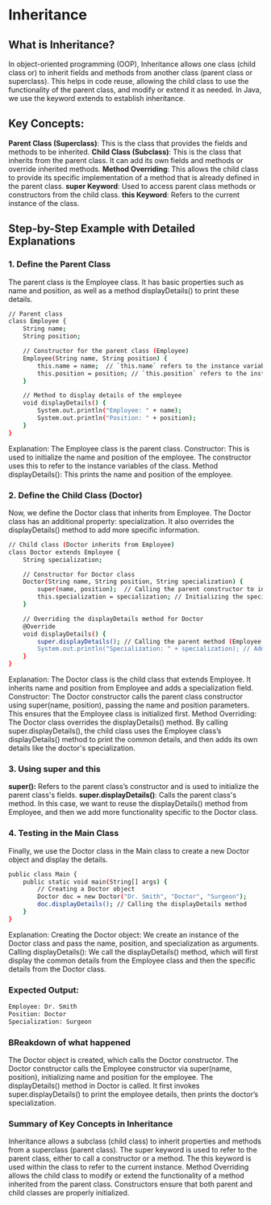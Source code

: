 # Inheritance
## What is Inheritance?
In object-oriented programming (OOP), Inheritance allows one class (child class or) to inherit fields and methods from another class (parent class or superclass). 
This helps in code reuse, allowing the child class to use the functionality of the parent class, and modify or extend it as needed.
In Java, we use the keyword extends to establish inheritance.

## Key Concepts:
**Parent Class (Superclass)**: This is the class that provides the fields and methods to be inherited.
**Child Class (Subclass)**: This is the class that inherits from the parent class. It can add its own fields and methods or override inherited methods.
**Method Overriding**: This allows the child class to provide its specific implementation of a method that is already defined in the parent class.
**super Keyword**: Used to access parent class methods or constructors from the child class.
**this Keyword**: Refers to the current instance of the class.

## Step-by-Step Example with Detailed Explanations
### 1. Define the Parent Class
The parent class is the Employee class. It has basic properties such as name and position, as well as a method displayDetails() to print these details.
```bash
// Parent class
class Employee {
    String name;
    String position;

    // Constructor for the parent class (Employee)
    Employee(String name, String position) {
        this.name = name;  // `this.name` refers to the instance variable of the class
        this.position = position; // `this.position` refers to the instance variable of the class
    }

    // Method to display details of the employee
    void displayDetails() {
        System.out.println("Employee: " + name);
        System.out.println("Position: " + position);
    }
}
```
Explanation:
The Employee class is the parent class.
Constructor: This is used to initialize the name and position of the employee. The constructor uses this to refer to the instance variables of the class.
Method displayDetails(): This prints the name and position of the employee.

### 2. Define the Child Class (Doctor)
Now, we define the Doctor class that inherits from Employee. The Doctor class has an additional property: specialization. It also overrides the displayDetails() method 
to add more specific information.

```bash
// Child class (Doctor inherits from Employee)
class Doctor extends Employee {
    String specialization;

    // Constructor for Doctor class
    Doctor(String name, String position, String specialization) {
        super(name, position);  // Calling the parent constructor to initialize name and position
        this.specialization = specialization; // Initializing the specialization of the doctor
    }

    // Overriding the displayDetails method for Doctor
    @Override
    void displayDetails() {
        super.displayDetails(); // Calling the parent method (Employee's displayDetails)
        System.out.println("Specialization: " + specialization); // Adding doctor's specialization
    }
}
```
Explanation:
The Doctor class is the child class that extends Employee. It inherits name and position from Employee and adds a specialization field.
Constructor: The Doctor constructor calls the parent class constructor using super(name, position), passing the name and position parameters. 
This ensures that the Employee class is initialized first.
Method Overriding: The Doctor class overrides the displayDetails() method. By calling super.displayDetails(), the child class uses the Employee class’s displayDetails() method to print 
the common details, and then adds its own details like the doctor's specialization.

### 3. Using super and this
**super():** Refers to the parent class’s constructor and is used to initialize the parent class's fields.
**super.displayDetails()**: Calls the parent class's method. In this case, we want to reuse the displayDetails() method from Employee, and then we add more functionality 
specific to the Doctor class.

### 4. Testing in the Main Class
Finally, we use the Doctor class in the Main class to create a new Doctor object and display the details.
```bash
public class Main {
    public static void main(String[] args) {
        // Creating a Doctor object
        Doctor doc = new Doctor("Dr. Smith", "Doctor", "Surgeon");
        doc.displayDetails(); // Calling the displayDetails method
    }
}
```
Explanation:
Creating the Doctor object: We create an instance of the Doctor class and pass the name, position, and specialization as arguments.
Calling displayDetails(): We call the displayDetails() method, which will first display the common details from the Employee class and then the specific details from the Doctor class.

### Expected Output:
```bash
Employee: Dr. Smith
Position: Doctor
Specialization: Surgeon
```

### BReakdown of what happened
The Doctor object is created, which calls the Doctor constructor.
The Doctor constructor calls the Employee constructor via super(name, position), initializing name and position for the employee.
The displayDetails() method in Doctor is called. It first invokes super.displayDetails() to print the employee details, then prints the doctor’s specialization.

### Summary of Key Concepts in Inheritance
Inheritance allows a subclass (child class) to inherit properties and methods from a superclass (parent class).
The super keyword is used to refer to the parent class, either to call a constructor or a method.
The this keyword is used within the class to refer to the current instance.
Method Overriding allows the child class to modify or extend the functionality of a method inherited from the parent class.
Constructors ensure that both parent and child classes are properly initialized.
















